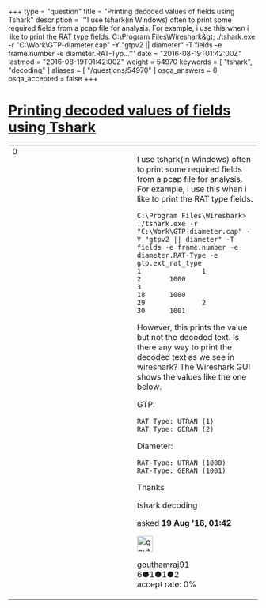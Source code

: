 +++
type = "question"
title = "Printing decoded values of fields using Tshark"
description = '''I use tshark(in Windows) often to print some required fields from a pcap file for analysis. For example, i use this when i like to print the RAT type fields. C:&#92;Program Files&#92;Wireshark&amp;gt; ./tshark.exe -r &quot;C:&#92;Work&#92;GTP-diameter.cap&quot; -Y &quot;gtpv2 || diameter&quot; -T fields -e frame.number -e diameter.RAT-Typ...'''
date = "2016-08-19T01:42:00Z"
lastmod = "2016-08-19T01:42:00Z"
weight = 54970
keywords = [ "tshark", "decoding" ]
aliases = [ "/questions/54970" ]
osqa_answers = 0
osqa_accepted = false
+++

<div class="headNormal">

# [Printing decoded values of fields using Tshark](/questions/54970/printing-decoded-values-of-fields-using-tshark)

</div>

<div id="main-body">

<div id="askform">

<table id="question-table" style="width:100%;"><colgroup><col style="width: 50%" /><col style="width: 50%" /></colgroup><tbody><tr class="odd"><td style="width: 30px; vertical-align: top"><div class="vote-buttons"><div id="post-54970-score" class="post-score" title="current number of votes">0</div><div id="favorite-count" class="favorite-count"></div></div></td><td><div id="item-right"><div class="question-body"><p>I use tshark(in Windows) often to print some required fields from a pcap file for analysis. For example, i use this when i like to print the RAT type fields.</p><pre><code>C:\Program Files\Wireshark&gt; ./tshark.exe -r &quot;C:\Work\GTP-diameter.cap&quot; -Y &quot;gtpv2 || diameter&quot; -T fields -e frame.number -e diameter.RAT-Type -e gtp.ext_rat_type
1               1
2       1000
3
18      1000
29              2
30      1001</code></pre><p>However, this prints the value but not the decoded text. Is there any way to print the decoded text as we see in wireshark? The Wireshark GUI shows the values like the one below.</p><p>GTP:</p><pre><code>RAT Type: UTRAN (1)
RAT Type: GERAN (2)</code></pre><p>Diameter:</p><pre><code>RAT-Type: UTRAN (1000)
RAT-Type: GERAN (1001)</code></pre><p>Thanks</p></div><div id="question-tags" class="tags-container tags">tshark decoding</div><div id="question-controls" class="post-controls"></div><div class="post-update-info-container"><div class="post-update-info post-update-info-user"><p>asked <strong>19 Aug '16, 01:42</strong></p><img src="https://secure.gravatar.com/avatar/dd095f051113eec930449223b3585971?s=32&amp;d=identicon&amp;r=g" class="gravatar" width="32" height="32" alt="gouthamraj91&#39;s gravatar image" /><p>gouthamraj91<br />
<span class="score" title="6 reputation points">6</span><span title="1 badges"><span class="badge1">●</span><span class="badgecount">1</span></span><span title="1 badges"><span class="silver">●</span><span class="badgecount">1</span></span><span title="2 badges"><span class="bronze">●</span><span class="badgecount">2</span></span><br />
<span class="accept_rate" title="Rate of the user&#39;s accepted answers">accept rate:</span> <span title="gouthamraj91 has no accepted answers">0%</span></p></div></div><div id="comments-container-54970" class="comments-container"></div><div id="comment-tools-54970" class="comment-tools"></div><div class="clear"></div><div id="comment-54970-form-container" class="comment-form-container"></div><div class="clear"></div></div></td></tr></tbody></table>

</div>

</div>

